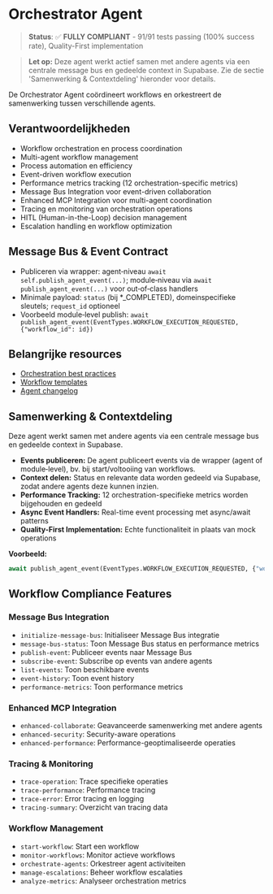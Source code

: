 # Orchestrator Agent

> **Status**: ✅ **FULLY COMPLIANT** - 91/91 tests passing (100% success rate), Quality-First implementation

> **Let op:** Deze agent werkt actief samen met andere agents via een centrale message bus en gedeelde context in Supabase. Zie de sectie 'Samenwerking & Contextdeling' hieronder voor details.

De Orchestrator Agent coördineert workflows en orkestreert de samenwerking tussen verschillende agents.

## Verantwoordelijkheden
- Workflow orchestration en process coordination
- Multi-agent workflow management
- Process automation en efficiency
- Event-driven workflow execution
- Performance metrics tracking (12 orchestration-specific metrics)
- Message Bus Integration voor event-driven collaboration
- Enhanced MCP Integration voor multi-agent coordination
- Tracing en monitoring van orchestration operations
- HITL (Human-in-the-Loop) decision management
- Escalation handling en workflow optimization

## Message Bus & Event Contract
- Publiceren via wrapper: agent‑niveau `await self.publish_agent_event(...)`; module‑niveau via `await publish_agent_event(...)` voor out‑of‑class handlers
- Minimale payload: `status` (bij *_COMPLETED), domeinspecifieke sleutels; `request_id` optioneel
- Voorbeeld module‑level publish: `await publish_agent_event(EventTypes.WORKFLOW_EXECUTION_REQUESTED, {"workflow_id": id})`

## Belangrijke resources
- [Orchestration best practices](../../resources/templates/orchestrator/best-practices.md)
- [Workflow templates](../../resources/templates/orchestrator/workflow-template.md)
- [Agent changelog](changelog.md)

## Samenwerking & Contextdeling

Deze agent werkt samen met andere agents via een centrale message bus en gedeelde context in Supabase.

- **Events publiceren:** De agent publiceert events via de wrapper (agent of module‑level), bv. bij start/voltooiing van workflows.
- **Context delen:** Status en relevante data worden gedeeld via Supabase, zodat andere agents deze kunnen inzien.
- **Performance Tracking:** 12 orchestration-specifieke metrics worden bijgehouden en gedeeld
- **Async Event Handlers:** Real-time event processing met async/await patterns
- **Quality-First Implementation:** Echte functionaliteit in plaats van mock operations

**Voorbeeld:**
```python
await publish_agent_event(EventTypes.WORKFLOW_EXECUTION_REQUESTED, {"workflow_id": workflow_id})
```

## Workflow Compliance Features

### Message Bus Integration
- `initialize-message-bus`: Initialiseer Message Bus integratie
- `message-bus-status`: Toon Message Bus status en performance metrics
- `publish-event`: Publiceer events naar Message Bus
- `subscribe-event`: Subscribe op events van andere agents
- `list-events`: Toon beschikbare events
- `event-history`: Toon event history
- `performance-metrics`: Toon performance metrics

### Enhanced MCP Integration
- `enhanced-collaborate`: Geavanceerde samenwerking met andere agents
- `enhanced-security`: Security-aware operations
- `enhanced-performance`: Performance-geoptimaliseerde operaties

### Tracing & Monitoring
- `trace-operation`: Trace specifieke operaties
- `trace-performance`: Performance tracing
- `trace-error`: Error tracing en logging
- `tracing-summary`: Overzicht van tracing data

### Workflow Management
- `start-workflow`: Start een workflow
- `monitor-workflows`: Monitor actieve workflows
- `orchestrate-agents`: Orkestreer agent activiteiten
- `manage-escalations`: Beheer workflow escalaties
- `analyze-metrics`: Analyseer orchestration metrics 